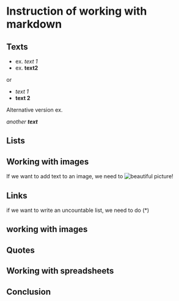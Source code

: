 # Instruction of working with markdown

## Texts

+ ex. *text 1*
+ ex. **text2**

or 

+ _text 1_
+ __text 2__

Alternative version ex.

_another **text**_

## Lists

## Working with images

If we want to add text to an image, we need to ![beautiful picture!](picture1.jpeg)

## Links

if we want to write an uncountable list, we need to do (*)
## working with images

## Quotes

## Working with spreadsheets

## Conclusion